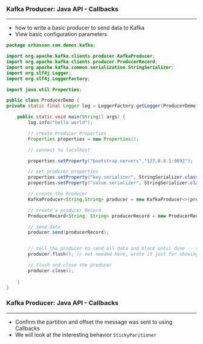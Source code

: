 ### Kafka Producer: Java API - Callbacks

___

* how to write a basic producer to send data to Kafka
* View basic configuration parameters

```java 
package orhasson.com.demos.kafka;

import org.apache.kafka.clients.producer.KafkaProducer;
import org.apache.kafka.clients.producer.ProducerRecord;
import org.apache.kafka.common.serialization.StringSerializer;
import org.slf4j.Logger;
import org.slf4j.LoggerFactory;

import java.util.Properties;

public class ProducerDemo {
private static final Logger log = LoggerFactory.getLogger(ProducerDemo.class);

    public static void main(String[] args) {
        log.info("hello world");

        // create Producer Properties
        Properties properties = new Properties();

        // connect to localhost

        properties.setProperty("bootstrap.servers","127.0.0.1:9092");

        // set producer properties
        properties.setProperty("key.serializer", StringSerializer.class.getName());
        properties.setProperty("value.serializer", StringSerializer.class.getName());;

        // create the Producer
        KafkaProducer<String,String> producer = new KafkaProducer<>(properties);

        // create a producer Record
        ProducerRecord<String, String> producerRecord = new ProducerRecord<>("demo_java", "Hi, My name is Or Hasson");

        // send data
        producer.send(producerRecord);


        // tell the producer to send all data and block until done -- synchronous
        producer.flush(); // not needed here, wrote it just for showing the API

        // flush and close the producer
        producer.close();
        
    }
}
```

### Kafka Producer: Java API - Callbacks

___

* Confirm the partition and offset the message was sent to using Callbacks
* We will look at the interesting behavior `StickyParitioner`